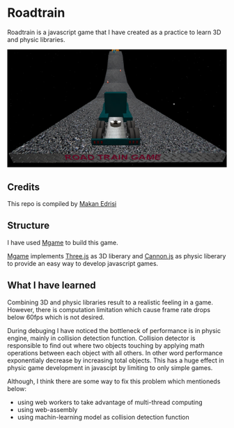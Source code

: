 Roadtrain
===========
Roadtrain is a javascript game that I have created as a practice to learn 3D and physic libraries.

![roadtrain1](screenshots/image2.png)

## Credits

This repo is compiled by [Makan Edrisi](https://github.com/makannew)

## Structure
I have used [Mgame](https://github.com/makannew/MGame) to build this game. 

[Mgame](https://github.com/makannew/MGame) implements [Three.js](https://github.com/mrdoob/three.js) as 3D liberary and [Cannon.js](https://github.com/schteppe/cannon.js) as physic liberary to provide an easy way to develop javascript games.

## What I have learned
Combining 3D and physic libraries result to a realistic feeling in a game. However, there is computation limitation which cause frame rate drops below 60fps which is not desired.

During debuging I have noticed the bottleneck of performance is in physic engine, mainly in collision detection function.
Collision detector is responsible to find out where two objects touching by applying math operations between each object with all others. In other word performance exponentialy decrease by increasing total objects.
This has a huge effect in physic game development in javascipt by limiting to only simple games.

Although, I think there are some way to fix this problem which mentioneds below:
- using web workers to take advantage of multi-thread computing
- using web-assembly
- using machin-learning model as collision detection function



